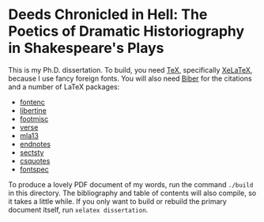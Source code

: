 # Deeds Chronicled in Hell: The Poetics of Dramatic Historiography in Shakespeare's Plays

This is my Ph.D. dissertation. To build, you need [TeX](http://www.tug.org/mactex/), specifically [XeLaTeX](http://www.texts.io/support/0001/), because I use fancy foreign fonts. You will also need [Biber](http://biblatex-biber.sourceforge.net/) for the citations and a number of LaTeX packages:

- [fontenc](https://www.ctan.org/pkg/fontenc?lang=en)
- [libertine](https://www.ctan.org/pkg/libertine)
- [footmisc](https://www.ctan.org/pkg/footmisc)
- [verse](https://www.ctan.org/pkg/verse)
- [mla13](https://github.com/jackson13info/mla13)
- [endnotes](https://www.ctan.org/pkg/endnotes)
- [sectsty](https://www.ctan.org/pkg/sectsty)
- [csquotes](https://www.ctan.org/pkg/csquotes)
- [fontspec](https://www.ctan.org/pkg/fontspec)

To produce a lovely PDF document of my words, run the command `./build` in this directory. The bibliography and table of contents will also compile, so it takes a little while. If you only want to build or rebuild the primary document itself, run `xelatex dissertation`.
